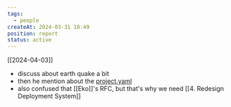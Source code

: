 ```yaml
---
tags:
  - people
createAt: 2024-03-31 10:49
position: report
status: active
---
```

[[2024-04-03]]
- discuss about earth quake a bit
- then he mention about the [project.yaml](https://www.notion.so/fazzfinancialgroup/projects-yaml-a74c07d850544555bfdcb0325d0e757a?pvs=4)
- also confused that [[Eko]]'s RFC, but that's why we need [[4. Redesign Deployment System]]